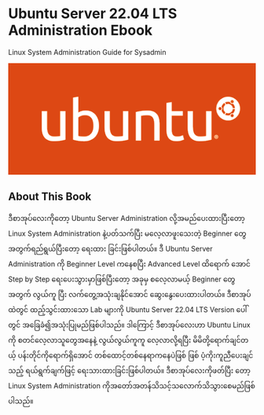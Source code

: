 # Ubuntu Server 22.04 LTS Administration Ebook

Linux System Administration Guide for Sysadmin

![Alt text](ubuntu.png)

About This Book
---------------
ဒီစာအုပ်လေးကိုတော့ Ubuntu Server Administration လို့အမည်ပေးထားပြီးတော့ Linux System Administration နဲ့ပတ်သက်ပြီး မလေ့လာဖူးသေးတဲ့ Beginner တွေအတွက်ရည်ရွယ်ပြီးတော့ ရေးထား ခြင်းဖြစ်ပါတယ်။
ဒီ Ubuntu Server Administration ကို Beginner Level ကနေစပြီး Advanced Level ထိရောက် အောင် Step by Step ရေးပေးသွားမှာဖြစ်ပြီးတော့ အခုမှ စလေ့လာမယ့် Beginner တွေအတွက် လွယ်ကူ ပြီး လက်တွေ့အသုံးချနိုင်အောင် ဆွေးနွေးပေးထားပါတယ်။ ဒီစာအုပ်ထဲတွင် ထည့်သွင်းထားသော Lab များကို  Ubuntu Server 22.04 LTS Version ပေါ်တွင် အခြေခံ၍အသုံးပြုမည်ဖြစ်ပါသည်။ 
ဒါကြောင့် ဒီစာအုပ်လေးဟာ Ubuntu Linux ကို စတင်လေ့လာသူတွေအနေနဲ့ လွယ်လွယ်ကူကူ လေ့လာလို့ရပြီး မိမိတို့ရောက်ချင်တယ့် ပန်းတိုင်ကိုရောက်ရှိအောင် တစ်ထောင့်တစ်နေရာကနေပဲဖြစ် ဖြစ် ပံ့ကိုးကူညီပေးချင်သည့် ရယ်ရွက်ချက်ဖြင့် ရေးသားထားခြင်းဖြစ်ပါတယ်။  ဒီစာအုပ်လေးကိုဖတ်ပြီး တော့ Linux System Administration ကိုအတော်အတန်သိသင့်သလောက်သိသွားစေမည်ဖြစ်ပါသည်။ 
